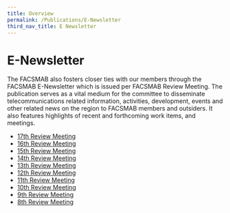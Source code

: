 ```yaml
---
title: Overview
permalink: /Publications/E-Newsletter
third_nav_title: E Newsletter
---
```

<div class="section-content">
   <h1>E-Newsletter</h1>
   <p>The FACSMAB also fosters closer ties with our members through the FACSMAB E-Newsletter which is issued per FACSMAB Review Meeting. The publication serves as a vital medium for the committee to disseminate telecommunications related information, activities, development, events and other related news on the region to FACSMAB members and outsiders. It also features highlights of recent and forthcoming work items, and meetings.</p>
   <ul>
      <li><a href="/Publications/E-Newsletter/17th-Review-Meeting" >17th Review Meeting</a></li>
      <li><a href="/Publications/E-Newsletter/16th-Review-Meeting" >16th Review Meeting</a></li>
      <li><a href="/Publications/E-Newsletter/15th-Review-Meeting" >15th Review Meeting</a></li>
      <li><a href="/Publications/E-Newsletter/14th-Review-Meeting" >14th Review Meeting</a></li>
      <li><a href="/Publications/E-Newsletter/13th-Review-Meeting" >13th Review Meeting</a></li>
      <li><a href="/Publications/E-Newsletter/12th-Review-Meeting" >12th Review Meeting</a></li>
      <li><a href="/Publications/E-Newsletter/11th-Review-Meeting" >11th Review Meeting</a></li>
      <li><a href="/Publications/E-Newsletter/10th-Review-Meeting" >10th Review Meeting</a></li>
      <li><a href="/Publications/E-Newsletter/9th-Review-Meeting" >9th Review Meeting</a></li>
      <li><a href="/Publications/E-Newsletter/8th-Review-Meeting" >8th Review Meeting</a></li>
   </ul>
</div>
